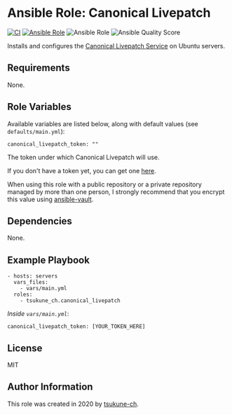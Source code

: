 # Ansible Role: Canonical Livepatch

[![CI](https://github.com/tsukune-ch/ansible-role-canonical_livepatch/workflows/CI/badge.svg?event=push)](https://github.com/tsukune-ch/ansible-role-canonical_livepatch/actions?query=workflow%3ACI)
[![Ansible Role](https://img.shields.io/ansible/role/49018)](https://galaxy.ansible.com/tsukune_ch/canonical_livepatch)
![Ansible Role](https://img.shields.io/ansible/role/d/49018)
![Ansible Quality Score](https://img.shields.io/ansible/quality/49018)

Installs and configures the [Canonical Livepatch Service](https://ubuntu.com/livepatch) on Ubuntu servers.

## Requirements

None.

## Role Variables

Available variables are listed below, along with default values (see `defaults/main.yml`):

    canonical_livepatch_token: ""

The token under which Canonical Livepatch will use.

If you don't have a token yet, you can get one [here](https://auth.livepatch.canonical.com/).

When using this role with a public repository or a private repository managed by more than one person,
I strongly recommend that you encrypt this value using [ansible-vault](https://docs.ansible.com/ansible/latest/user_guide/vault.html).

## Dependencies

None.

## Example Playbook

    - hosts: servers
      vars_files:
        - vars/main.yml
      roles:
        - tsukune_ch.canonical_livepatch

*Inside `vars/main.yml`*:

    canonical_livepatch_token: [YOUR_TOKEN_HERE]

## License

MIT

## Author Information

This role was created in 2020 by [tsukune-ch](https://github.com/tsukune-ch).
